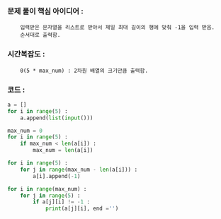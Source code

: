 ### 문제 풀이 핵심 아이디어 :
        입력받은 문자열을 리스트로 받아서 제일 최대 길이의 행에 맞춰 -1을 입력 받음.
        순서대로 출력함.

### 시간복잡도 :
        0(5 * max_num) : 2차원 배열의 크기만큼 출력함.

### 코드 :
```python
a = []
for i in range(5) :
    a.append(list(input()))

max_num = 0
for i in range(5) :
    if max_num < len(a[i]) :
        max_num = len(a[i])

for i in range(5) :
    for j in range(max_num - len(a[i])) :
        a[i].append(-1)

for i in range(max_num) :
    for j in range(5) :
        if a[j][i] != -1 :
            print(a[j][i], end ='')
```
